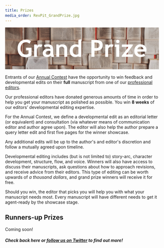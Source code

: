 ```yaml
---
title: Prizes
media_order: RevPit_GrandPrize.jpg
---
```


![RevPit Grand Prize](RevPit_GrandPrize.jpg)

Entrants of our [Annual Contest](http://reviseresub.com/annual-contest) have the opportunity to win feedback and developmental edits on their **full** manuscript from one of our [professional editors](http://reviseresub.com/editors).

Our professional editors have donated generous amounts of time in order to help you get your manuscript as polished as possible. You win **8 weeks** of our editors’ developmental editing expertise.

For the Annual Contest, we define a developmental edit as an editorial letter (or equivalent) and consultation (via whatever means of communication editor and author agree upon). The editor will also help the author prepare a query letter edit and first five pages for the winner showcase.

Any additional edits will be up to the author's and editor's discretion and follow a mutually agreed upon timeline.

Developmental editing includes (but is not limited to) story-arc, character development, structure, flow, and voice. Winners will also have access to discuss their manuscripts, ask questions about how to approach revisions, and receive advice from their editors. This type of editing can be worth upwards of _a thousand dollars_, and grand prize winners will receive it for free.

Should you win, the editor that picks you will help you with what your manuscript needs most. Every manuscript will have different needs to get it agent-ready by the showcase stage. 

## Runners-up Prizes

Coming soon!

##### Check back here or [follow us on Twitter](https://twitter.com/ReviseResub?target=_blank) to find out more!

